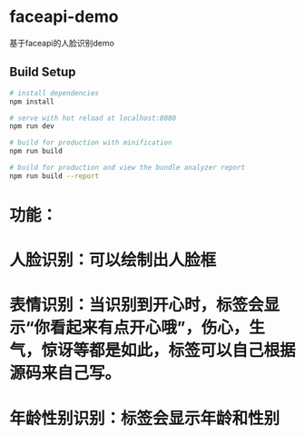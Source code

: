 # faceapi-demo
基于faceapi的人脸识别demo


## Build Setup

``` bash
# install dependencies
npm install

# serve with hot reload at localhost:8080
npm run dev

# build for production with minification
npm run build

# build for production and view the bundle analyzer report
npm run build --report
```

# 功能：
# 人脸识别：可以绘制出人脸框

# 表情识别：当识别到开心时，标签会显示“你看起来有点开心哦”，伤心，生气，惊讶等都是如此，标签可以自己根据源码来自己写。

# 年龄性别识别：标签会显示年龄和性别
